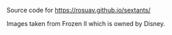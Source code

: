 Source code for https://rosuav.github.io/sextants/

Images taken from Frozen II which is owned by Disney.
